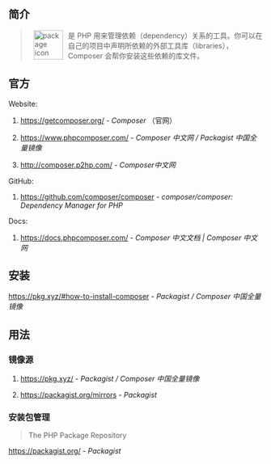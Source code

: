 ## 简介

> <img src="https://camo.githubusercontent.com/9f549df9473b6abc13a0a81d0a91ae56a8d85d641ab271c25b21af450d058e44/68747470733a2f2f676574636f6d706f7365722e6f72672f696d672f6c6f676f2d636f6d706f7365722d7472616e73706172656e742e706e67" alt="package icon" loading="lazy" decoding="async" align="left" width="58" hspace="10" vspace="0" /> 是 PHP 用来管理依赖（dependency）关系的工具。你可以在自己的项目中声明所依赖的外部工具库（libraries），Composer 会帮你安装这些依赖的库文件。

## 官方

Website: 

1. https://getcomposer.org/ - *Composer* （官网）
2. https://www.phpcomposer.com/ - *Composer 中文网 / Packagist 中国全量镜像*

2. http://composer.p2hp.com/ - *Composer中文网*

GitHub: 

1. https://github.com/composer/composer - *composer/composer: Dependency Manager for PHP*

Docs: 

1. https://docs.phpcomposer.com/ - *Composer 中文文档 | Composer 中文网*

## 安装

https://pkg.xyz/#how-to-install-composer - *Packagist / Composer 中国全量镜像*

## 用法

### 镜像源

1. https://pkg.xyz/ - *Packagist / Composer 中国全量镜像*

2. https://packagist.org/mirrors - *Packagist*

### 安装包管理

> The PHP Package Repository

https://packagist.org/ - *Packagist*
